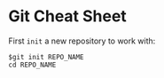 # Git Cheat Sheet

First `init` a new repository to work with:

```
$git init REPO_NAME
cd REPO_NAME
```

